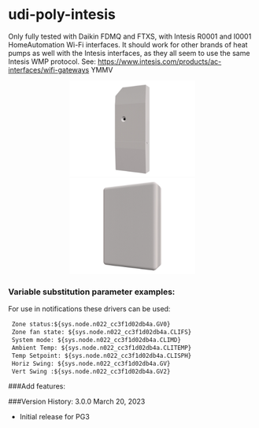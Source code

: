 # udi-poly-intesis
Only fully tested with Daikin FDMQ and FTXS, with Intesis R0001 and I0001 HomeAutomation Wi-Fi interfaces.  It should work
for other brands of heat pumps as well with the Intesis interfaces, as they all seem to use
the same Intesis WMP protocol. See: 
https://www.intesis.com/products/ac-interfaces/wifi-gateways
YMMV
<p align="center">
  <img src="Images/inwmpxxx001i000-side_w658.jpg" width="256">
  <img src="Images/inwmpxxx001r000-side_w658.jpg" width="256">
</p>

### Variable substitution parameter examples:
For use in notifications these drivers can be used:
```
 Zone status:${sys.node.n022_cc3f1d02db4a.GV0}
 Zone fan state: ${sys.node.n022_cc3f1d02db4a.CLIFS}
 System mode: ${sys.node.n022_cc3f1d02db4a.CLIMD}
 Ambient Temp: ${sys.node.n022_cc3f1d02db4a.CLITEMP}
 Temp Setpoint: ${sys.node.n022_cc3f1d02db4a.CLISPH}
 Horiz Swing: ${sys.node.n022_cc3f1d02db4a.GV}
 Vert Swing :${sys.node.n022_cc3f1d02db4a.GV2}
```

###Add features:

###Version History:
3.0.0 March 20, 2023
- Initial release for PG3
